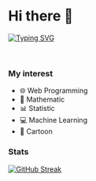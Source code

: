# Hi there 👋

[![Typing SVG](https://readme-typing-svg.demolab.com?font=Fira+Code&pause=1000&color=07EEEE&vCenter=true&lines=I'm%20Junior%20Web%20Developer)](https://git.io/typing-svg)

<br>

### My interest

<ul>
<li>🌐 Web Programming</li>
<li>🧮 Mathematic</li>
<li>📊 Statistic</li>
<li>💻 Machine Learning</li>
<li>🗿 Cartoon</li>
</ul>

### Stats
[![GitHub Streak](https://streak-stats.demolab.com?user=iqbalthex&theme=python-dark&date_format=j%20M%5B%20Y%5D&fire=00EB90&ring=63A8EB)](https://git.io/streak-stats)

<!--
**iqbalthex/iqbalthex** is a ✨ _special_ ✨ repository because its `README.md` (this file) appears on your GitHub profile.

Here are some ideas to get you started:

- 🔭 I’m currently working on ...
- 🌱 I’m currently learning ...
- 👯 I’m looking to collaborate on ...
- 🤔 I’m looking for help with ...
- 💬 Ask me about ...
- 📫 How to reach me: ...
- 😄 Pronouns: ...
- ⚡ Fun fact: ...
-->

